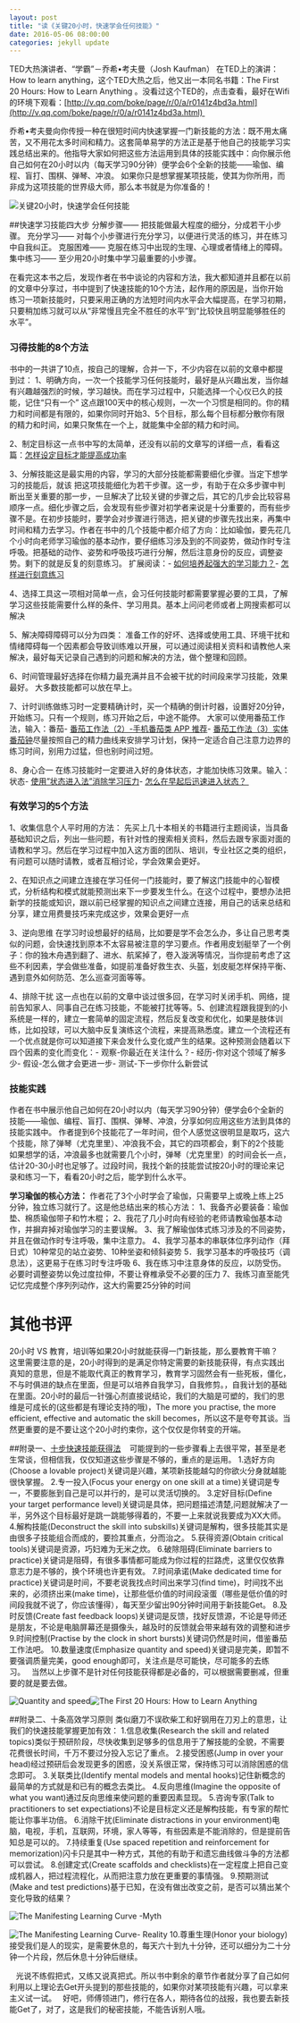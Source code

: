 ```yaml
---
layout: post
title: "读《关键20小时，快速学会任何技能》"
date: 2016-05-06 08:00:00
categories: jekyll update
---
```

TED大热演讲者、“学霸”－乔希•考夫曼（Josh Kaufman） 在TED上的演讲：How to learn anything，这个TED大热之后，他又出一本同名书籍：The First 20 Hours: How to Learn Anything 。没看过这个TED的，点击查看，最好在Wifi的环境下观看：[http://v.qq.com/boke/page/r/0/a/r0141z4bd3a.html](http://v.qq.com/boke/page/r/0/a/r0141z4bd3a.html) 

乔希•考夫曼向你传授一种在很短时间内快速掌握一门新技能的方法：既不用太痛苦，又不用花太多时间和精力。这套简单易学的方法正是基于他自己的技能学习实践总结出来的。他指导大家如何把这些方法运用到具体的技能实践中：向你展示他自己如何在20小时以内（每天学习90分钟）便学会6个全新的技能——瑜伽、编程、盲打、围棋、弹琴、冲浪。
如果你只是想掌握某项技能，使其为你所用，而非成为这项技能的世界级大师，那么本书就是为你准备的！

![关键20小时，快速学会任何技能](http://upload-images.jianshu.io/upload_images/1647554-b3b6e9918eb7b3bc.png?imageMogr2/auto-orient/strip%7CimageView2/2/w/1240)

##快速学习技能四大步
分解步骤—— 把技能做最大程度的细分，分成若干小步骤。
充分学习—— 对每个小步骤进行充分学习，以便进行灵活的练习，并在练习中自我纠正。
克服困难—— 克服在练习中出现的生理、心理或者情绪上的障碍。
集中练习—— 至少用20小时集中学习最重要的小步骤。

在看完这本书之后，发现作者在书中谈论的内容和方法，我大都知道并且都在以前的文章中分享过，书中提到了快速技能的10个方法，起作用的原因是，当你开始练习一项新技能时，只要采用正确的方法短时间内水平会大幅提高，在学习初期，只要稍加练习就可以从“非常慢且完全不胜任的水平”到“比较快且明显能够胜任的水平”。

### 习得技能的8个方法 ###
书中的一共讲了10点，按自己的理解，合并一下，不少内容在以前的文章中都提到过：
1、明确方向，一次一个技能学习任何技能时，最好是从兴趣出发，当你越有兴趣越强烈的时候，学习越快。而在学习过程中，只能选择一个心仪已久的技能，记住“只有一个” 这点跟100天中的核心规则，一次一个习惯是相同的。你的精力和时间都是有限的，如果你同时开始3、5个目标，那么每个目标都分散你有限的精力和时间，如果只聚焦在一个上，就能集中全部的精力和时间。

2、制定目标这一点书中写的太简单，还没有以前的文章写的详细一点，看看这篇：[怎样设定目标才能提高成功率](http://mp.weixin.qq.com/s?__biz=MjM5NjA3OTM0MA==&mid=400880056&idx=1&sn=1b37294ac36b6c48a19249b950622f42&scene=21#wechat_redirect)

3、分解技能这是最实用的内容，学习的大部分技能都需要细化步骤。当定下想学习的技能后，就该 把这项技能细化为若干步骤。这一步，有助于在众多步骤中判断出至关重要的那一步，一旦解决了比较关键的步骤之后，其它的几步会比较容易顺序一点。细化步骤之后，会发现有些步骤对初学者来说是十分重要的，而有些步骤不是。在初步技能时，要学会对步骤进行筛选，把关键的步骤先找出来，再集中时间和精力去学习。作者在书中的几个技能中都介绍了方向：比如瑜伽，要先花几个小时向老师学习瑜伽的基本动作，要仔细练习涉及到的不同姿势，做动作时专注呼吸。把基础的动作、姿势和呼吸技巧进行分解，然后注意身份的反应，调整姿势。剩下的就是反复的刻意练习。
扩展阅读：- [如何培养起强大的学习能力？](http://mp.weixin.qq.com/s?__biz=MjM5NjA3OTM0MA==&mid=200736742&idx=1&sn=a766a0525296d5956c50bb7cd6b1f4e2&scene=21#wechat_redirect)- [怎样进行刻意练习](http://mp.weixin.qq.com/s?__biz=MjM5NjA3OTM0MA==&mid=200300490&idx=1&sn=c42d26ea8191e65fb1f5fb033261aba7&scene=21#wechat_redirect)

4、选择工具这一项相对简单一点，会习任何技能时都需要掌握必要的工具，了解学习这些技能需要什么样的条件、学习用具。基本上问问老师或者上网搜索都可以解决

5、解决障碍障碍可以分为四类： 准备工作的好坏、选择或使用工具、环境干扰和情绪障碍每一个因素都会导致训练难以开展，可以通过阅读相关资料和请教他人来解决，最好每天记录自己遇到的问题和解决的方法，做个整理和回顾。

6、时间管理最好选择在你精力最充满并且不会被干扰的时间段来学习技能，效果最好。 大多数技能都可以放在早上。

7、计时训练做练习时一定要精确计时，买一个精确的倒计时器，设置好20分钟，开始练习。只有一个规则，练习开始之后，中途不能停。 大家可以使用番茄工作法，输入：番茄- [番茄工作法（2）-手机番茄类 APP 推荐](http://mp.weixin.qq.com/s?__biz=MjM5NjA3OTM0MA==&mid=202075992&idx=1&sn=52d554f6ff54211247e1bb1f33f86d5d&scene=21#wechat_redirect)- [番茄工作法（3）实体番茄钟](http://mp.weixin.qq.com/s?__biz=MjM5NjA3OTM0MA==&mid=202774124&idx=1&sn=2480d3868c27832a73e441d81002c264&scene=21#wechat_redirect)尽量按照自己的精力曲线来安排学习计划，保持一定适合自己注意力边界的练习时间，别用力过猛，但也别时间过短。

8、身心合一
在练习技能时一定要进入好的身体状态，才能加快练习效果。输入：状态- [使用”状态进入法”消除学习压力](http://mp.weixin.qq.com/mp/appmsg/show?__biz=MjM5NjA3OTM0MA==&appmsgid=100424266&itemidx=1&sign=276ae3adae151ee3b4f76795a0a67780#wechat_redirect)- [怎么在早起后迅速进入状态？ ](http://mp.weixin.qq.com/mp/appmsg/show?__biz=MjM5NjA3OTM0MA==&appmsgid=10000174&itemidx=1#wechat_redirect)

### 有效学习的5个方法 ###
1、收集信息个人平时用的方法：
先买上几十本相关的书籍进行主题阅读，当具备基础知识之后，列出一些问题，有针对性的搜索相关资料，然后去跟专家面对面的请教和学习。然后在学习过程中加入这方面的团队、培训，专业社区之类的组织，有问题可以随时请教，或者互相讨论，学会效果会更好。

2、在知识点之间建立连接在学习任何一门技能时，要了解这门技能中的心智模式，分析结构和模式就能预测出来下一步要发生什么。在这个过程中，要想办法把新学的技能或知识，跟以前已经掌握的知识点之间建立连接，用自己的话来总结和分享，建立用费曼技巧来完成这步，效果会更好一点

3、逆向思维
在学习时设想最好的结局，比如要是学不会怎么办，多让自己思考类似的问题，会快速找到原本不太容易被注意的学习要点。作者用皮划艇举了一个例子：你的独木舟遇到翻了、进水、航桨掉了，卷入漩涡等情况，当你提前考虑了这些不利因素，学会做些准备，如提前准备好救生衣、头盔，划皮艇怎样保持平衡、遇到意外如何防范、怎么巡查河面等等。

4、排除干扰
这一点也在以前的文章中谈过很多回，在学习时关闭手机、网络，提前告知家人、同事自己在练习技能，不能被打扰等等。5、创建流程跟我提到的小系统是一样的，建立一套简单的固定流程，然后反复改变和优化，如果是肢体训练，比如投球，可以大脑中反复演练这个流程，来提高熟悉度。建立一个流程还有一个优点就是你可以知道接下来会发什么变化或产生的结果。这种预测会随着以下四个因素的变化而变化：- 观察-你最近在关注什么？- 经历-你对这个领域了解多少- 假设-怎么做才会更进一步- 测试-下一步你什么新尝试

### 技能实践 ###
作者在书中展示他自己如何在20小时以内（每天学习90分钟）便学会6个全新的技能——瑜伽、编程、盲打、围棋、弹琴、冲浪，分享如何应用这些方法到具体的技能实践中。 作者提到6个技能花了一年时间，但个人感觉这很明显是取巧，这六个技能，除了弹琴（尤克里里）、冲浪我不会，其它的四项都会，剩下的2个技能如果想学的话，冲浪最多也就需要几个小时，弹琴（尤克里里）的时间会长一点，估计20-30小时也足够了。过段时间，我找个新的技能尝试按20小时的理论来记录和练习一下，看看20小时之后，能学到什么水平。

**学习瑜伽的核心方法：**
作者花了3个小时学会了瑜伽，只需要早上或晚上练上25分钟，独立练习就行了。这是他总结出来的核心方法：
1、我备齐必要装备：瑜伽垫、棉质瑜伽带子和竹木棍；
2、我花了几小时向有经验的老师请教瑜伽基本动作，并摒弃掉对瑜伽学习的主要误解。
3、我了解瑜伽体式练习涉及的不同姿势，并且在做动作时专注呼吸，集中注意力。
4、我学习基本的串联体位序列动作（拜日式）10种常见的站立姿势、10种坐姿和倾斜姿势
5．我学习基本的呼吸技巧（调息法），这更易于在练习时专注呼吸
6、我在练习中注意身体的反应，以防受伤。必要时调整姿势以免过度拉伸，不要让脊椎承受不必要的压力
7、我练习直至能凭记忆完成整个序列列动作，这大约需要25分钟的时间


其他书评
=========
20小时 VS 教育，培训等如果20小时就能获得一门新技能，那么要教育干嘛？  
这里需要注意的是，20小时得到的是满足你特定需要的新技能获得，有点实践出真知的意思，但是不能取代真正的教育学习，教育学习固然会有一些死板，僵化，不与时俱进的缺点在里面，但是可以培养自我学习，自我修剪。，自我计划的基础在里面。20小时的最后一针强心剂直接说结论，我们的大脑是可塑的，我们的思维是可成长的(这些都是有理论支持的哦)，The more you practise, the more efficient, effective and automatic the skill becomes，所以这不是夸夸其谈。当然更重要的是不要让这个20小时约束你，这个仅仅是你转变的开端。  


##附录一、[十步快速技能获得法](https://book.douban.com/review/7686245/)
   可能提到的一些步骤看上去很平常，甚至是老生常谈，但相信我，仅仅知道这些步骤是不够的，重点的是运用。
1.选好方向(Choose a lovable project)关键词是兴趣，某项新技能越勾的你欲火分身就越能很快掌握。
2.专一投入(Focus your energy on one skill at a time)关键词是专一，不要膨胀到自己是可以并行的，是可以灵活切换的。
3.定好目标(Define your target performance level)关键词是具体，把问题描述清楚,问题就解决了一半，另外这个目标最好是跳一跳能够得着的，不要一上来就说我要成为XX大师。
4.解构技能(Deconstruct the skill into subskills)关键词是解构，很多技能其实是由很多子技能组合而成的，要捡其重点，分而治之。
5.获得资源(Obtain critical tools)关键词是资源，巧妇难为无米之炊。
6.破除阻碍(Eliminate barriers to practice)关键词是阻碍，有很多事情都可能成为你过程的拦路虎，这里仅仅依靠意志力是不够的，换个环境也许更有效。
7.时间承诺(Make dedicated time for practice)关键词是时间，不要老说我找点时间出来学习(find time)，时间找不出来的，必须挤出来(make time)，让那些低价值的时间段滚蛋（哪些是低价值的时间段我就不说了，你应该懂得），每天至少留出90分钟时间用于新技能Get。
8.及时反馈(Create fast feedback loops)关键词是反馈，找好反馈源，不论是导师还是朋友，不论是电脑屏幕还是摄像头，越及时的反馈就会带来越有效的调整和进步
9.时间控制(Practise by the clock in short bursts)关键词仍然是时间，借鉴番茄工作法吧。
10.数量速度(Emphasize quantity and speed)关键词是完美，即暂不要强调质量完美，good enough即可，关注点是尽可能快，尽可能多的去练习。   当然以上步骤不是针对任何技能获得都是必备的，可以根据需要删减，但重要的就是要去做。

![ Quantity and speed](http://upload-images.jianshu.io/upload_images/1647554-c4055aab3d380226.png?imageMogr2/auto-orient/strip%7CimageView2/2/w/1240)![The First 20 Hours: How to Learn Anything](http://upload-images.jianshu.io/upload_images/1647554-df681684555709c9.png?imageMogr2/auto-orient/strip%7CimageView2/2/w/1240)

##附录二、十条高效学习原则
类似磨刀不误砍柴工和好钢用在刀刃上的意思，让我们的快速技能掌握更加有效：
1.信息收集(Research the skill and related topics)类似于预研阶段，尽快收集到足够多的信息用于了解技能的全貌，不需要花费很长时间，千万不要过分投入忘记了重点。
2.接受困惑(Jump in over your head)经过预研后会发现更多的困惑，没关系很正常，保持练习可以消除困惑的信念即可。
3.关联类比(Identify mental models and mental hooks)记住新概念的最简单的方式就是和已有的概念去类比。
4.反向思维(Imagine the opposite of what you want)通过反向思维来使问题的重要因素显现。
5.咨询专家(Talk to practitioners to set expectiations)不论是目标定义还是解构技能，有专家的帮忙能让你事半功倍。
6.消除干扰(Eliminate distractions in your environment)电脑，电视，手机，互联网，环境，家人等等，有些因素是不能消除的，但是提前告知总是可以的。
7.持续重复(Use spaced repetition and reinforcement for memorization)闪卡只是其中一种方式，其他的有助于和遗忘曲线做斗争的方法都可以尝试。
8.创建定式(Create scaffolds and checklists)在一定程度上把自己变成机器人，把过程流程化，从而把注意力放在更重要的事情强。
9.预期测试(Make and test predictions)基于已知，在没有做出改变之前，是否可以猜出某个变化导致的结果？

![The Manifesting Learning Curve -Myth](http://upload-images.jianshu.io/upload_images/1647554-cde740e50ba66767.png?imageMogr2/auto-orient/strip%7CimageView2/2/w/1240)

![The Manifesting Learning Curve- Reality](http://upload-images.jianshu.io/upload_images/1647554-21c039b7618dbf68.png?imageMogr2/auto-orient/strip%7CimageView2/2/w/1240)
10.尊重生理(Honor your biology)接受我们是人的现实，是需要休息的，每天六十到九十分钟，还可以细分为二十分钟一个片段，然后休息十分钟后继续。

   光说不练假把式，又练又说真把式。所以书中剩余的章节作者就分享了自己如何利用以上理论去Get开头提到的那些技能的，如果你对某项技能有兴趣，可以拿来主义试一试。   好吧，师傅领进门，修行在各人，期待各位的战报，我也要去新技能Get了，对了，这是我们的秘密技能，不能告诉别人哦。
